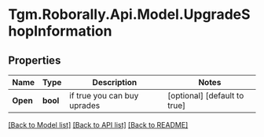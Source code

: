 
# Tgm.Roborally.Api.Model.UpgradeShopInformation

## Properties

Name | Type | Description | Notes
------------ | ------------- | ------------- | -------------
**Open** | **bool** | if true you can buy uprades | [optional] [default to true]

[[Back to Model list]](../README.md#documentation-for-models)
[[Back to API list]](../README.md#documentation-for-api-endpoints)
[[Back to README]](../README.md)

